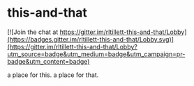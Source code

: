 # this-and-that

[![Join the chat at https://gitter.im/rltillett-this-and-that/Lobby](https://badges.gitter.im/rltillett-this-and-that/Lobby.svg)](https://gitter.im/rltillett-this-and-that/Lobby?utm_source=badge&utm_medium=badge&utm_campaign=pr-badge&utm_content=badge)

a place for this.
a place for that.
